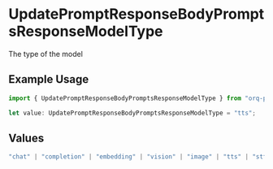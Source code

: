 # UpdatePromptResponseBodyPromptsResponseModelType

The type of the model

## Example Usage

```typescript
import { UpdatePromptResponseBodyPromptsResponseModelType } from "orq-poc-typescript-multi-env-version/models/operations";

let value: UpdatePromptResponseBodyPromptsResponseModelType = "tts";
```

## Values

```typescript
"chat" | "completion" | "embedding" | "vision" | "image" | "tts" | "stt" | "rerank"
```